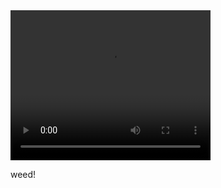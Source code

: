 
<html>
<body>
</video>
    <video width="320" height="240" controls>
      <source src=”wario1” type=video/mp4>
      <source src="\Documents\web\Reagan-cpu.github.io\vidzwario1.mp4" type=video/mp4>
    </video>
    <p>weed!</p>
</body>
</html> 
